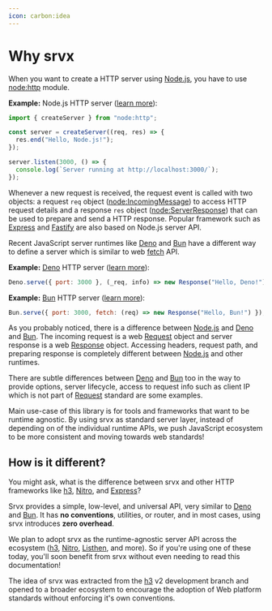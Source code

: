 ```yaml
---
icon: carbon:idea
---
```


# Why srvx

When you want to create a HTTP server using [Node.js][Node.js], you have to use [node:http](https://nodejs.org/api/http.html) module.

**Example:** Node.js HTTP server ([learn more](https://nodejs.org/en/learn/getting-started/introduction-to-nodejs)):

```js
import { createServer } from "node:http";

const server = createServer((req, res) => {
  res.end("Hello, Node.js!");
});

server.listen(3000, () => {
  console.log(`Server running at http://localhost:3000/`);
});
```

Whenever a new request is received, the request event is called with two objects: a request `req` object ([node:IncomingMessage][IncomingMessage]) to access HTTP request details and a response `res` object ([node:ServerResponse][ServerResponse]) that can be used to prepare and send a HTTP response. Popular framework such as [Express](https://expressjs.com/) and [Fastify](https://fastify.dev/) are also based on Node.js server API.

Recent JavaScript server runtimes like [Deno][Deno] and [Bun][Bun] have a different way to define a server which is similar to web [fetch][fetch] API.

**Example:** [Deno][Deno] HTTP server ([learn more](https://docs.deno.com/api/deno/~/Deno.serve)):

```js
Deno.serve({ port: 3000 }, (_req, info) => new Response("Hello, Deno!"));
```

**Example:** [Bun][Bun] HTTP server ([learn more](https://bun.sh/docs/api/http)):

```js
Bun.serve({ port: 3000, fetch: (req) => new Response("Hello, Bun!") });
```

As you probably noticed, there is a difference between [Node.js][Node.js] and [Deno][Deno] and [Bun][Bun]. The incoming request is a web [Request][Request] object and server response is a web [Response][Response] object. Accessing headers, request path, and preparing response is completely different between [Node.js][Node.js] and other runtimes.

There are subtle differences between [Deno][Deno] and [Bun][Bun] too in the way to provide options, server lifecycle, access to request info such as client IP which is not part of [Request][Request] standard are some examples.

Main use-case of this library is for tools and frameworks that want to be runtime agnostic. By using srvx as standard server layer, instead of depending on of the individual runtime APIs, we push JavaScript ecosystem to be more consistent and moving towards web standards!

## How is it different?

You might ask, what is the difference between srvx and other HTTP frameworks like [h3](https://h3.unjs.io/), [Nitro](https://nitro.unjs.io/), and [Express](https://expressjs.com/)?

Srvx provides a simple, low-level, and universal API, very similar to [Deno][Deno] and [Bun][Bun]. It has **no conventions**, utilities, or router, and in most cases, using srvx introduces **zero overhead**.

We plan to adopt srvx as the runtime-agnostic server API across the ecosystem ([h3](https://h3.unjs.io/), [Nitro](https://nitro.unjs.io/), [Listhen](https://listhen.unjs.io/), and more). So if you're using one of these today, you'll soon benefit from srvx without even needing to read this documentation!

The idea of srvx was extracted from the [h3](https://h3.unjs.io/) v2 development branch and opened to a broader ecosystem to encourage the adoption of Web platform standards without enforcing it's own conventions.

[Deno]: https://deno.com/
[Bun]: https://bun.sh/
[Node.js]: https://nodejs.org/
[fetch]: https://developer.mozilla.org/en-US/docs/Web/API/Fetch_API
[Request]: https://developer.mozilla.org/en-US/docs/Web/API/Request
[Response]: https://developer.mozilla.org/en-US/docs/Web/API/Response
[IncomingMessage]: https://nodejs.org/api/http.html#http_class_http_incomingmessage
[ServerResponse]: https://nodejs.org/api/http.html#http_class_http_serverresponse
